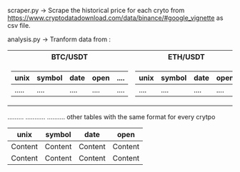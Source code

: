 scraper.py -> Scrape the historical price for each cryto from https://www.cryptodatadownload.com/data/binance/#google_vignette as csv file.


analysis.py -> Tranform data from :

    
 <table>
<tr><th> BTC/USDT </th><th> ETH/USDT</th></tr>
<tr><td>

unix  | symbol | date | open | ....|       
----  | ------ |----- |----- | ----|   
..... | ....   | .... |....  | ....|
     
    
</td><td>

unix | symbol | date| open | 
---- | ----   |---- |----  |
.... | ....   |.... |....  |

</td></tr> </table>    

.........        ...........     ..........  other tables with the same format for every crytpo




unix     | symbol | date  | open  |        
-------  | -------|------ |------ |    
Content  | Content|Content|Content|
Content  | Content|Content|Content|

